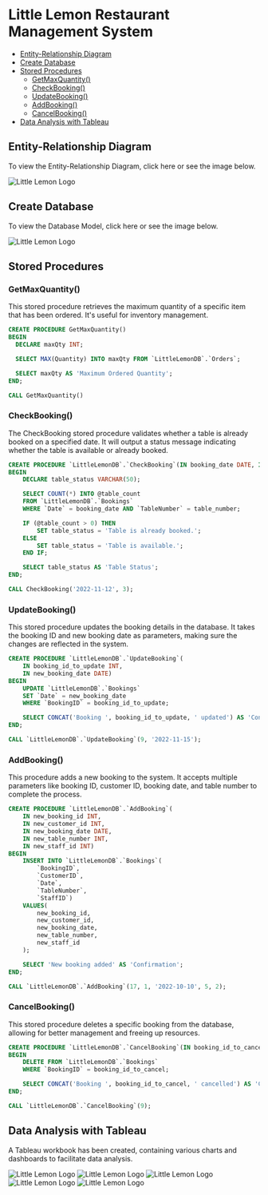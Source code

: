 # Little Lemon Restaurant Management System

  - [Entity-Relationship Diagram](#entity-relationship-diagram)
  - [Create Database](#create-database)
  - [Stored Procedures](#stored-procedures)
    - [GetMaxQuantity()](#getmaxquantity)
    - [CheckBooking()](#checkbooking)
    - [UpdateBooking()](#updatebooking)
    - [AddBooking()](#addbooking)
    - [CancelBooking()](#cancelbooking)
  - [Data Analysis with Tableau](#data-analysis-with-tableau)

## Entity-Relationship Diagram

To view the Entity-Relationship Diagram, click here or see the image below.

![Little Lemon Logo](https://github.com/ryanfernanda/Meta_Database_Engineer_Capstone/blob/main/C1%20-%20ERD.png)

## Create Database

To view the Database Model, click here or see the image below.

![Little Lemon Logo](https://github.com/ryanfernanda/Meta_Database_Engineer_Capstone/blob/main/Data%20Model.png)


## Stored Procedures

### GetMaxQuantity()
This stored procedure retrieves the maximum quantity of a specific item that has been ordered. It's useful for inventory management.

```sql
CREATE PROCEDURE GetMaxQuantity()
BEGIN
  DECLARE maxQty INT;

  SELECT MAX(Quantity) INTO maxQty FROM `LittleLemonDB`.`Orders`;

  SELECT maxQty AS 'Maximum Ordered Quantity';
END;
```

```sql
CALL GetMaxQuantity()
```

### CheckBooking()

The CheckBooking stored procedure validates whether a table is already booked on a specified date. It will output a status message indicating whether the table is available or already booked.

```sql
CREATE PROCEDURE `LittleLemonDB`.`CheckBooking`(IN booking_date DATE, IN table_number INT)
BEGIN
    DECLARE table_status VARCHAR(50);

    SELECT COUNT(*) INTO @table_count
    FROM `LittleLemonDB`.`Bookings`
    WHERE `Date` = booking_date AND `TableNumber` = table_number;

    IF (@table_count > 0) THEN
        SET table_status = 'Table is already booked.';
    ELSE
        SET table_status = 'Table is available.';
    END IF;

    SELECT table_status AS 'Table Status';
END;
```

```sql
CALL CheckBooking('2022-11-12', 3);
```

### UpdateBooking()
This stored procedure updates the booking details in the database. It takes the booking ID and new booking date as parameters, making sure the changes are reflected in the system.

```sql
CREATE PROCEDURE `LittleLemonDB`.`UpdateBooking`(
    IN booking_id_to_update INT, 
    IN new_booking_date DATE)
BEGIN
    UPDATE `LittleLemonDB`.`Bookings`
    SET `Date` = new_booking_date
    WHERE `BookingID` = booking_id_to_update;

    SELECT CONCAT('Booking ', booking_id_to_update, ' updated') AS 'Confirmation';
END;
```
```sql
CALL `LittleLemonDB`.`UpdateBooking`(9, '2022-11-15');
```

### AddBooking() 
This procedure adds a new booking to the system. It accepts multiple parameters like booking ID, customer ID, booking date, and table number to complete the process.

```sql
CREATE PROCEDURE `LittleLemonDB`.`AddBooking`(
    IN new_booking_id INT, 
    IN new_customer_id INT, 
    IN new_booking_date DATE, 
    IN new_table_number INT, 
    IN new_staff_id INT)
BEGIN
    INSERT INTO `LittleLemonDB`.`Bookings`(
        `BookingID`, 
        `CustomerID`, 
        `Date`, 
        `TableNumber`, 
        `StaffID`)
    VALUES(
        new_booking_id, 
        new_customer_id, 
        new_booking_date, 
        new_table_number,
        new_staff_id
    );

    SELECT 'New booking added' AS 'Confirmation';
END;
```
```sql
CALL `LittleLemonDB`.`AddBooking`(17, 1, '2022-10-10', 5, 2);
```

### CancelBooking()
This stored procedure deletes a specific booking from the database, allowing for better management and freeing up resources.
```sql
CREATE PROCEDURE `LittleLemonDB`.`CancelBooking`(IN booking_id_to_cancel INT)
BEGIN
    DELETE FROM `LittleLemonDB`.`Bookings`
    WHERE `BookingID` = booking_id_to_cancel;

    SELECT CONCAT('Booking ', booking_id_to_cancel, ' cancelled') AS 'Confirmation';
END;
```
```sql
CALL `LittleLemonDB`.`CancelBooking`(9);
```

## Data Analysis with Tableau
A Tableau workbook has been created, containing various charts and dashboards to facilitate data analysis. 

![Little Lemon Logo](https://github.com/ryanfernanda/Meta_Database_Engineer_Capstone/blob/main/First%20Name%20%26%20Last%20Name%20.png)
![Little Lemon Logo](https://github.com/ryanfernanda/Meta_Database_Engineer_Capstone/blob/main/Cuisine%20Sales%20%26%20Profits%20Chart.png)
![Little Lemon Logo](https://github.com/ryanfernanda/Meta_Database_Engineer_Capstone/blob/main/Customers%20Sales%20Chart.png)
![Little Lemon Logo](https://github.com/ryanfernanda/Meta_Database_Engineer_Capstone/blob/main/Sales%20Bubble%20Chart.png)
![Little Lemon Logo](https://github.com/ryanfernanda/Meta_Database_Engineer_Capstone/blob/main/Little%20Lemon%20Tableau%20Dashboard.png)
